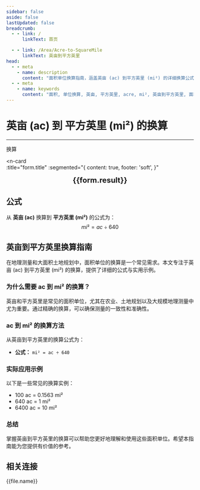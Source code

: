 ```yaml
---
sidebar: false
aside: false
lastUpdated: false
breadcrumb:
  - - link: /
      linkText: 首页

  - - link: /Area/Acre-to-SquareMile
      linkText: 英亩到平方英里
head:
  - - meta
    - name: description
      content: "面积单位换算指南，涵盖英亩 (ac) 到平方英里 (mi²) 的详细换算公式与说明。"
  - - meta
    - name: keywords
      content: "面积, 单位换算, 英亩, 平方英里, acre, mi², 英亩到平方英里, 面积换算指南, 英亩换算平方英里, 英亩到平方英里, 平方英里换算, 面积单位换算, 英亩转平方英里, 平方英里计算, 大面积土地测量, 农业土地面积, 英亩符号, 平方英里符号, 面积单位对照, 英亩换算表, 平方英里换算公式, 面积转换工具, 英亩计算, 平方英里计算器, 面积换算公式, 土地测量单位, 农场面积计算, 地产开发面积, 英亩到平方英里公式, 平方英里面积计算, 面积单位转换, 大型土地单位, 农业规划面积, 英亩平方英里对照表, 面积计算工具, 美制土地单位"
---
```

# 英亩 (ac) 到 平方英里 (mi²) 的换算
---
<script setup>
import { onMounted, reactive, inject, ref } from 'vue'
import { NButton, NForm, NFormItem, NInput, NInputNumber, NSelect, NCard, useMessage,NGrid ,NGi } from 'naive-ui'
import { defineClientComponent } from 'vitepress'
import { Area } from '../files';
const seoKey = ['英亩平方英里','英亩和平方英里的换算','一英亩等于多少平方英里','英亩转平方英里','acres mi²','英亩换算','平方英里换算','面积换算','单位换算','英亩到平方英里','ac mi²','英亩平方英里转换','面积单位换算','英亩平方英里计算器','英亩平方英里对照表','长度换算','单位转换','英亩平方英里换算器','平方英里长度','英亩长度','面积计算','单位换算公式','英亩平方英里计算','面积换算器','平方英里单位换算','英亩单位换算','面积单位转换表','英亩平方英里转换表']
const convert = inject('convert')

const form = reactive({
  number: null,
  result: '',
  title: '英亩 (ac) 到 平方英里 (mi²) 的换算'
})

const convertHandler = () => {
  if (form.number !== null && !isNaN(form.number)) {
    const convertedValue = parseFloat(form.number) / 640
    form.result = `${form.number}ac = ${convertedValue.toFixed(4)}mi²`
  } else {
    form.result = '请输入有效的数值。'
  }
}
</script>

<n-form size="large" :model="form">
  <n-form-item label="英亩 (ac)">
    <n-input-number v-model:value="form.number" placeholder="输入英亩" style="width: 100%" />
  </n-form-item>
  <n-form-item>
    <n-button type="info" @click="convertHandler" block>换算</n-button>
  </n-form-item>
</n-form>

<n-card  
  :title="form.title"
  :segmented="{
    content: true,
    footer: 'soft',
  }"
>
  <div  style="text-align:center;font-size:20px;">
    <strong>{{form.result}}</strong>
  </div>
    <template #footer>
    <div>
      <span v-for="item of seoKey">{{item}}，</span>
    </div>
  </template>
</n-card>

## 公式

从 **英亩 (ac)** 换算到 **平方英里 (mi²)** 的公式为：
$$ mi² = ac \div 640 $$

## 英亩到平方英里换算指南

在地理测量和大面积土地规划中，面积单位的换算是一个常见需求。本文专注于英亩 (ac) 到平方英里 (mi²) 的换算，提供了详细的公式与实用示例。

### 为什么需要 ac 到 mi² 的换算？

英亩和平方英里是常见的面积单位，尤其在农业、土地规划以及大规模地理测量中尤为重要。通过精确的换算，可以确保测量的一致性和准确性。

### ac 到 mi² 的换算方法

从英亩到平方英里的换算公式为：

- **公式：** `mi² = ac ÷ 640`

### 实际应用示例

以下是一些常见的换算实例：

- 100 ac = 0.1563 mi²
- 640 ac = 1 mi²
- 6400 ac = 10 mi²

### 总结

掌握英亩到平方英里的换算可以帮助您更好地理解和使用这些面积单位。希望本指南能为您提供有价值的参考。

## 相关连接
<n-grid x-gap="12" :cols="2">
  <n-gi v-for="(file, index) in Area" :key="index">
    <n-button
      text
      tag="a"
      :href="file.path"
      type="info"
    >
      {{file.name}}
    </n-button>
  </n-gi>
</n-grid>